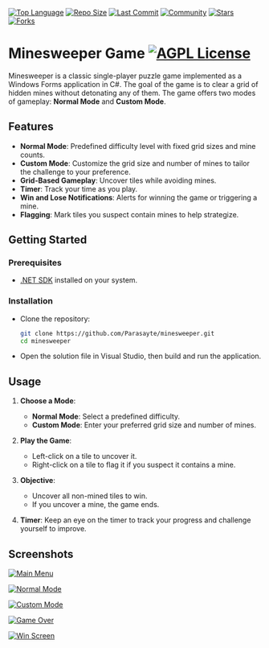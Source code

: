 [![Top Language](https://img.shields.io/github/languages/top/Parasayte/Minesweeper?style=plastic&color=teal)](https://github.com/Parasayte/minesweeper)
[![Repo Size](https://img.shields.io/github/repo-size/Parasayte/Minesweeper?style=plastic&color=yellowgreen)](https://github.com/Parasayte/minesweeper)
[![Last Commit](https://img.shields.io/github/last-commit/Parasayte/Minesweeper?style=plastic&color=crimson)](https://github.com/Parasayte/minesweeper/commits)
[![Community](https://img.shields.io/badge/Community-Active-gold?style=plastic)](https://github.com/Parasayte/minesweeper)
[![Stars](https://img.shields.io/github/stars/Parasayte/Minesweeper?style=plastic&color=darkblue)](https://github.com/Parasayte/minesweeper/stargazers)
[![Forks](https://img.shields.io/github/forks/Parasayte/Minesweeper?style=plastic&color=purple)](https://github.com/Parasayte/minesweeper/network/members)

# Minesweeper Game  [![AGPL License](https://img.shields.io/badge/CSharp-Project-indigo?style=plastic)](https://learn.microsoft.com/tr-tr/dotnet/csharp/)

Minesweeper is a classic single-player puzzle game implemented as a Windows Forms application in C#. The goal of the game is to clear a grid of hidden mines without detonating any of them. The game offers two modes of gameplay: **Normal Mode** and **Custom Mode**.

## Features

- **Normal Mode**: Predefined difficulty level with fixed grid sizes and mine counts.
- **Custom Mode**: Customize the grid size and number of mines to tailor the challenge to your preference.
- **Grid-Based Gameplay**: Uncover tiles while avoiding mines.
- **Timer**: Track your time as you play.
- **Win and Lose Notifications**: Alerts for winning the game or triggering a mine.
- **Flagging**: Mark tiles you suspect contain mines to help strategize.

## Getting Started

### Prerequisites

- [.NET SDK](https://dotnet.microsoft.com/download) installed on your system.

### Installation

- Clone the repository:

    ```bash
    git clone https://github.com/Parasayte/minesweeper.git
    cd minesweeper
    ```

- Open the solution file in Visual Studio, then build and run the application.

## Usage

1. **Choose a Mode**:
   - **Normal Mode**: Select a predefined difficulty.
   - **Custom Mode**: Enter your preferred grid size and number of mines.

2. **Play the Game**:
   - Left-click on a tile to uncover it.
   - Right-click on a tile to flag it if you suspect it contains a mine.

3. **Objective**:
   - Uncover all non-mined tiles to win.
   - If you uncover a mine, the game ends.

4. **Timer**: Keep an eye on the timer to track your progress and challenge yourself to improve.

## Screenshots


[![Main Menu](https://thumbs2.imgbox.com/40/eb/vnGpKZe6_t.png)](https://imgbox.com/vnGpKZe6)


[![Normal Mode](https://thumbs2.imgbox.com/44/9e/vYXYj5Fl_t.png)](https://imgbox.com/vYXYj5Fl)


[![Custom Mode](https://thumbs2.imgbox.com/21/20/jpdfTj75_t.png)](https://imgbox.com/jpdfTj75)


[![Game Over](https://thumbs2.imgbox.com/97/5d/bo47vPUh_t.jpg)](https://imgbox.com/bo47vPUh)


[![Win Screen](https://thumbs2.imgbox.com/6f/fd/BGg2bLqX_t.jpg)](https://imgbox.com/BGg2bLqX)
